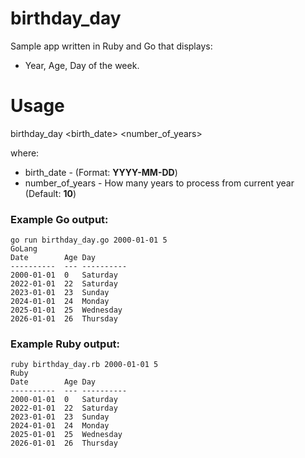# birthday_day

Sample app written in Ruby and Go that displays:
* Year, Age, Day of the week.

# Usage 
birthday_day <birth_date> <number_of_years>

where:
* birth_date - (Format: **YYYY-MM-DD**)
* number_of_years - How many years to process from current year (Default: **10**)

### Example Go output:
```
go run birthday_day.go 2000-01-01 5
GoLang
Date      	Age	Day
----------	---	----------
2000-01-01	0	Saturday
2022-01-01	22	Saturday
2023-01-01	23	Sunday
2024-01-01	24	Monday
2025-01-01	25	Wednesday
2026-01-01	26	Thursday
```

### Example Ruby output:
```
ruby birthday_day.rb 2000-01-01 5
Ruby
Date      	Age	Day
----------	---	----------
2000-01-01	0	Saturday
2022-01-01	22	Saturday
2023-01-01	23	Sunday
2024-01-01	24	Monday
2025-01-01	25	Wednesday
2026-01-01	26	Thursday
```

